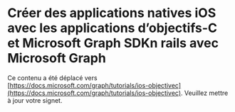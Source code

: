 # <a name="build-ios-native-apps-with-objective-c-and-the-microsoft-graph-sdkn-rails-apps-with-microsoft-graph"></a>Créer des applications natives iOS avec les applications d’objectifs-C et Microsoft Graph SDKn rails avec Microsoft Graph

Ce contenu a été déplacé vers [https://docs.microsoft.com/graph/tutorials/ios-objectivec](https://docs.microsoft.com/graph/tutorials/ios-objectivec). Veuillez mettre à jour votre signet.

